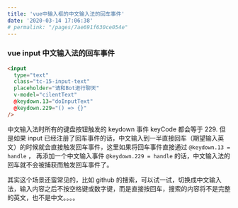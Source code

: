 ```yaml
---
title: 'vue中输入框的中文输入法的回车事件'
date: '2020-03-14 17:06:38'
# permalink: "/pages/7ae691f630ce054e"
---
```


### vue input 中文输入法的回车事件

```html
<input
  type="text"
  class="tc-15-input-text"
  placeholder="请和Bot进行聊天"
  v-model="cilentText"
  @keydown.13="doInputText"
  @keydown.229="() => {}"
/>
```

中文输入法时所有的键盘按钮触发的 keydown 事件 keyCode 都会等于 229. 但是如果 input 已经注册了回车事件的话，中文输入到一半直接回车（期望输入英文）的时候就会直接触发回车事件，这里如果将回车事件直接通过 `@keydown.13 = handle` ， 再添加一个中文输入事件 `@keydown.229 = handle` 的话，中文输入法的回车就不会被捕获而触发回车事件了。

其实这个场景还蛮常见的，比如 github 的搜索，可以试一试，切换成中文输入法，输入内容之后不按空格键或数字键，而是直接按回车，搜索的内容将不是完整的英文，也不是中文。。。。
